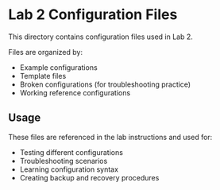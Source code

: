 # Lab 2 Configuration Files

This directory contains configuration files used in Lab 2.

Files are organized by:
- Example configurations
- Template files
- Broken configurations (for troubleshooting practice)
- Working reference configurations

## Usage

These files are referenced in the lab instructions and used for:
- Testing different configurations
- Troubleshooting scenarios
- Learning configuration syntax
- Creating backup and recovery procedures
